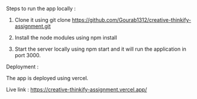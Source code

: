Steps to run the app locally : 

1. Clone it using git clone https://github.com/Gourab1312/creative-thinkify-assignment.git

2. Install the node modules using npm install

3. Start the server locally using npm start and it will run the application in port 3000.


Deployment : 

The app is deployed using vercel. 

Live link : https://creative-thinkify-assignment.vercel.app/
